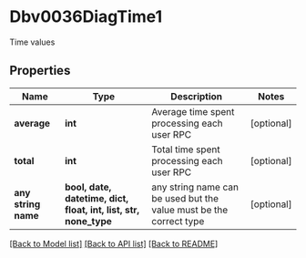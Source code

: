 # Dbv0036DiagTime1

Time values

## Properties
Name | Type | Description | Notes
------------ | ------------- | ------------- | -------------
**average** | **int** | Average time spent processing each user RPC | [optional] 
**total** | **int** | Total time spent processing each user RPC | [optional] 
**any string name** | **bool, date, datetime, dict, float, int, list, str, none_type** | any string name can be used but the value must be the correct type | [optional]

[[Back to Model list]](../README.md#documentation-for-models) [[Back to API list]](../README.md#documentation-for-api-endpoints) [[Back to README]](../README.md)


